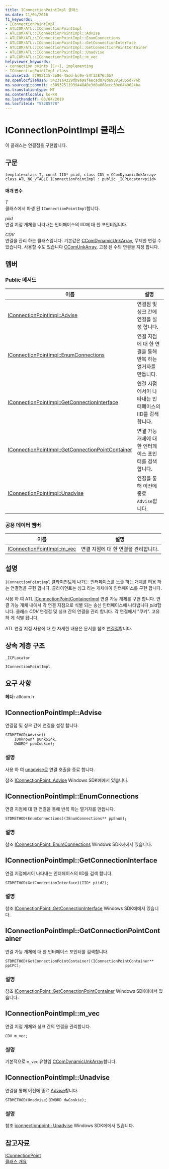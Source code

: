 ```yaml
---
title: IConnectionPointImpl 클래스
ms.date: 11/04/2016
f1_keywords:
- IConnectionPointImpl
- ATLCOM/ATL::IConnectionPointImpl
- ATLCOM/ATL::IConnectionPointImpl::Advise
- ATLCOM/ATL::IConnectionPointImpl::EnumConnections
- ATLCOM/ATL::IConnectionPointImpl::GetConnectionInterface
- ATLCOM/ATL::IConnectionPointImpl::GetConnectionPointContainer
- ATLCOM/ATL::IConnectionPointImpl::Unadvise
- ATLCOM/ATL::IConnectionPointImpl::m_vec
helpviewer_keywords:
- connection points [C++], implementing
- IConnectionPointImpl class
ms.assetid: 27992115-3b86-45dd-bc9e-54f32876c557
ms.openlocfilehash: 54231a4229db9a9afeecad878d695814565d776b
ms.sourcegitcommit: c3093251193944840e3d0a068ecc30e6449624ba
ms.translationtype: MT
ms.contentlocale: ko-KR
ms.lasthandoff: 03/04/2019
ms.locfileid: "57285778"
---
```

# <a name="iconnectionpointimpl-class"></a>IConnectionPointImpl 클래스

이 클래스는 연결점을 구현합니다.

## <a name="syntax"></a>구문

```
template<class T, const IID* piid, class CDV = CComDynamicUnkArray>
class ATL_NO_VTABLE IConnectionPointImpl : public _ICPLocator<piid>
```

#### <a name="parameters"></a>매개 변수

*T*<br/>
클래스에서 파생 된 `IConnectionPointImpl`합니다.

*piid*<br/>
연결 지점 개체를 나타내는 인터페이스의 IID에 대 한 포인터입니다.

*CDV*<br/>
연결을 관리 하는 클래스입니다. 기본값은 [CComDynamicUnkArray](../../atl/reference/ccomdynamicunkarray-class.md), 무제한 연결 수 있습니다. 사용할 수도 있습니다 [CComUnkArray](../../atl/reference/ccomunkarray-class.md), 고정 된 수의 연결을 지정 합니다.

## <a name="members"></a>멤버

### <a name="public-methods"></a>Public 메서드

|이름|설명|
|----------|-----------------|
|[IConnectionPointImpl::Advise](#advise)|연결점 및 싱크 간에 연결을 설정 합니다.|
|[IConnectionPointImpl::EnumConnections](#enumconnections)|연결 지점에 대 한 연결을 통해 반복 하는 열거자를 만듭니다.|
|[IConnectionPointImpl::GetConnectionInterface](#getconnectioninterface)|연결 지점에서이 나타내는 인터페이스의 IID를 검색 합니다.|
|[IConnectionPointImpl::GetConnectionPointContainer](#getconnectionpointcontainer)|연결 가능 개체에 대 한 인터페이스 포인터를 검색합니다.|
|[IConnectionPointImpl::Unadvise](#unadvise)|연결을 통해 이전에 종료 `Advise`합니다.|

### <a name="public-data-members"></a>공용 데이터 멤버

|이름|설명|
|----------|-----------------|
|[IConnectionPointImpl::m_vec](#m_vec)|연결 지점에 대 한 연결을 관리합니다.|

## <a name="remarks"></a>설명

`IConnectionPointImpl` 클라이언트에 나가는 인터페이스를 노출 하는 개체를 허용 하는 연결점을 구현 합니다. 클라이언트는 싱크 라는 개체에이 인터페이스를 구현 합니다.

사용 하 여 ATL [IConnectionPointContainerImpl](../../atl/reference/iconnectionpointcontainerimpl-class.md) 연결 가능 개체를 구현 합니다. 연결 가능 개체 내에서 각 연결 지점으로 식별 되는 송신 인터페이스에 나타냅니다 *piid*합니다. 클래스 *CDV* 연결점 및 싱크 간의 연결을 관리 합니다. 각 연결에서 "쿠키". 고유 하 게 식별 됩니다.

ATL 연결 지점 사용에 대 한 자세한 내용은 문서를 참조 [연결점](../../atl/atl-connection-points.md)합니다.

## <a name="inheritance-hierarchy"></a>상속 계층 구조

`_ICPLocator`

`IConnectionPointImpl`

## <a name="requirements"></a>요구 사항

**헤더:** atlcom.h

##  <a name="advise"></a>  IConnectionPointImpl::Advise

연결점 및 싱크 간에 연결을 설정 합니다.

```
STDMETHOD(Advise)(
    IUnknown* pUnkSink,
    DWORD* pdwCookie);
```

### <a name="remarks"></a>설명

사용 하 여 [unadvise로](#unadvise) 연결 호출을 종료 합니다.

참조 [IConnectionPoint::Advise](/windows/desktop/api/ocidl/nf-ocidl-iconnectionpoint-advise) Windows SDK에에서 있습니다.

##  <a name="enumconnections"></a>  IConnectionPointImpl::EnumConnections

연결 지점에 대 한 연결을 통해 반복 하는 열거자를 만듭니다.

```
STDMETHOD(EnumConnections)(IEnumConnections** ppEnum);
```

### <a name="remarks"></a>설명

참조 [IConnectionPoint::EnumConnections](/windows/desktop/api/ocidl/nf-ocidl-iconnectionpoint-enumconnections) Windows SDK에에서 있습니다.

##  <a name="getconnectioninterface"></a>  IConnectionPointImpl::GetConnectionInterface

연결 지점에서이 나타내는 인터페이스의 IID를 검색 합니다.

```
STDMETHOD(GetConnectionInterface)(IID* piid2);
```

### <a name="remarks"></a>설명

참조 [IConnectionPoint::GetConnectionInterface](/windows/desktop/api/ocidl/nf-ocidl-iconnectionpoint-getconnectioninterface) Windows SDK에에서 있습니다.

##  <a name="getconnectionpointcontainer"></a>  IConnectionPointImpl::GetConnectionPointContainer

연결 가능 개체에 대 한 인터페이스 포인터를 검색합니다.

```
STDMETHOD(GetConnectionPointContainer)(IConnectionPointContainer** ppCPC);
```

### <a name="remarks"></a>설명

참조 [IConnectionPoint::GetConnectionPointContainer](/windows/desktop/api/ocidl/nf-ocidl-iconnectionpoint-getconnectionpointcontainer) Windows SDK에에서 있습니다.

##  <a name="m_vec"></a>  IConnectionPointImpl::m_vec

연결 지점 개체와 싱크 간의 연결을 관리합니다.

```
CDV m_vec;
```

### <a name="remarks"></a>설명

기본적으로 `m_vec` 유형임 [CComDynamicUnkArray](../../atl/reference/ccomdynamicunkarray-class.md)합니다.

##  <a name="unadvise"></a>  IConnectionPointImpl::Unadvise

연결을 통해 이전에 종료 [Advise](#advise)합니다.

```
STDMETHOD(Unadvise)(DWORD dwCookie);
```

### <a name="remarks"></a>설명

참조 [iconnectionpoint:: Unadvise](/windows/desktop/api/ocidl/nf-ocidl-iconnectionpoint-unadvise) Windows SDK에에서 있습니다.

## <a name="see-also"></a>참고자료

[IConnectionPoint](/windows/desktop/api/ocidl/nn-ocidl-iconnectionpoint)<br/>
[클래스 개요](../../atl/atl-class-overview.md)
